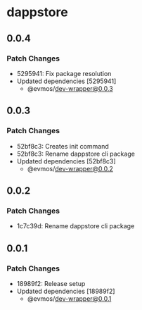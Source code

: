 # dappstore

## 0.0.4

### Patch Changes

- 5295941: Fix package resolution
- Updated dependencies [5295941]
  - @evmos/dev-wrapper@0.0.3

## 0.0.3

### Patch Changes

- 52bf8c3: Creates init command
- 52bf8c3: Rename dappstore cli package
- Updated dependencies [52bf8c3]
  - @evmos/dev-wrapper@0.0.2

## 0.0.2

### Patch Changes

- 1c7c39d: Rename dappstore cli package

## 0.0.1

### Patch Changes

- 18989f2: Release setup
- Updated dependencies [18989f2]
  - @evmos/dev-wrapper@0.0.1
